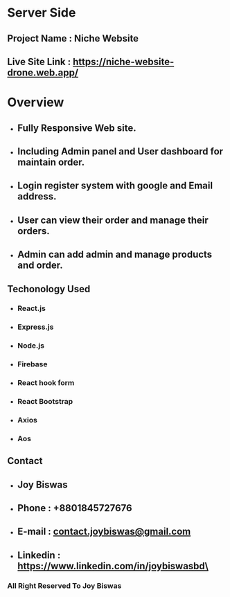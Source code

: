 # Server Side 

## Project Name : Niche Website 
## Live Site Link : https://niche-website-drone.web.app/


# Overview
* ## Fully Responsive Web site.
* ## Including Admin panel and User dashboard for maintain order.
* ## Login register system with google and Email address.
* ## User can view their order and manage their orders.
* ## Admin can add admin and manage products and order.

## Techonology Used
* ### React.js
* ### Express.js
* ### Node.js
* ### Firebase
* ### React hook form
* ### React Bootstrap
* ### Axios
* ### Aos


## Contact
* ## Joy Biswas
* ## Phone : +8801845727676
* ## E-mail : contact.joybiswas@gmail.com
* ## Linkedin : https://www.linkedin.com/in/joybiswasbd\

### All Right Reserved To Joy Biswas
